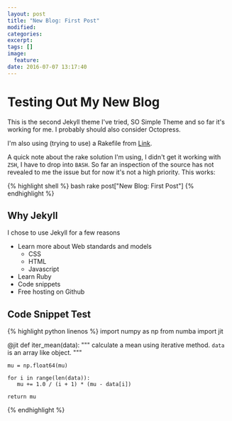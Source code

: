 ```yaml
---
layout: post
title: "New Blog: First Post"
modified:
categories:
excerpt:
tags: []
image:
  feature:
date: 2016-07-07 13:17:40
---
```

# Testing Out My New Blog
This is the second Jekyll theme I've tried, SO Simple Theme and so far it's working for me. I probably should also consider Octopress.

I'm also using (trying to use) a Rakefile from <a href=https://github.com/gummesson/jekyll-rake-boilerplate.git>Link</a>.

A quick note about the rake solution I'm using, I didn't get it working with `ZSH`, I have to drop into `BASH`. So far an inspection of the source has not revealed to me the issue but for now it's not a high priority. This works:

{% highlight shell %}
bash
rake post["New Blog: First Post"]
{% endhighlight %}

## Why Jekyll
I chose to use Jekyll for a few reasons

* Learn more about Web standards and models
   * CSS
   * HTML
   * Javascript
* Learn Ruby
* Code snippets
* Free hosting on Github

## Code Snippet Test

{% highlight python linenos %}
import numpy as np
from numba import jit

@jit
def iter_mean(data):
    """
    calculate a mean using iterative method.
    `data` is an array like object.
    """

    mu = np.float64(mu)

    for i in range(len(data)):
       mu += 1.0 / (i + 1) * (mu - data[i])

    return mu
{% endhighlight %}

